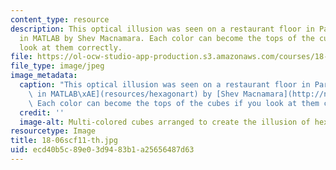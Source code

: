 ```yaml
---
content_type: resource
description: This optical illusion was seen on a restaurant floor in Paris, and coded
  in MATLAB by Shev Macnamara. Each color can become the tops of the cubes if you
  look at them correctly.
file: https://ol-ocw-studio-app-production.s3.amazonaws.com/courses/18-06sc-linear-algebra-fall-2011/ecd40b5c89e03d9483b1a25656487d63_18-06scf11-th.jpg
file_type: image/jpeg
image_metadata:
  caption: "This optical illusion was seen on a restaurant floor in Paris, and [coded\
    \ in MATLAB\xAE](resources/hexagonart) by [Shev Macnamara](http://newsoffice.mit.edu/2012/mit-opencourseware-publishes-linear-algebra-in-innovative-ocw-scholar-format).\
    \ Each color can become the tops of the cubes if you look at them correctly."
  credit: ''
  image-alt: Multi-colored cubes arranged to create the illusion of hexagons.
resourcetype: Image
title: 18-06scf11-th.jpg
uid: ecd40b5c-89e0-3d94-83b1-a25656487d63
---
```

